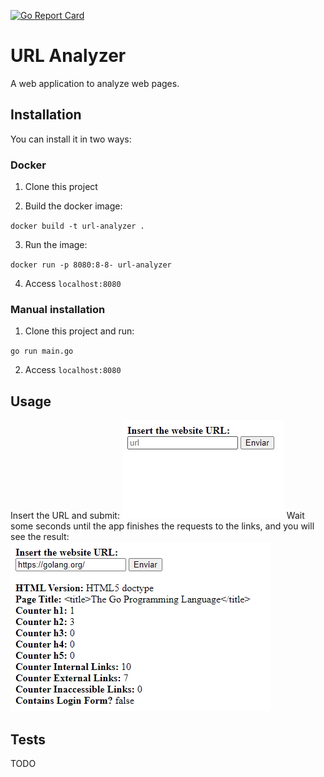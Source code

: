 [![Go Report Card](https://goreportcard.com/badge/github.com/KarineValenca/URL-analyzer)](https://goreportcard.com/report/github.com/KarineValenca/URL-analyzer)

# URL Analyzer
A web application to analyze web pages.

## Installation

You can install it in two ways:

### Docker 
1. Clone this project

2. Build the docker image:

`docker build -t url-analyzer .`

3. Run the image:

`docker run -p 8080:8-8- url-analyzer`

4. Access `localhost:8080`

### Manual installation
1. Clone this project and run:

`go run main.go`

2. Access `localhost:8080`

## Usage

Insert the URL and submit:
![Form](https://github.com/KarineValenca/URL-analyzer/blob/master/assets/image1.png
)
Wait some seconds until the app finishes the requests to the links, and you will see the result:
![Result](https://github.com/KarineValenca/URL-analyzer/blob/master/assets/image2.png)

## Tests
TODO